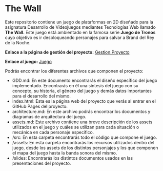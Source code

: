 # The Wall

Este repositorio contiene un juego de plataformas en 2D diseñado para la asignatura Desarrollo de Videojuegos mediantes Tecnologías Web llamado <b>The Wall</b>. Este juego está ambientado en la famosa serie <b>Juego de Tronos</b> cuyo objetivo es ir desbloqueando personajes para salvar a Brand del Rey de la Noche.

<b>Enlace a la página de gestión del proyecto:</b> [Gestion Proyecto][webGestionProyecto]

[webGestionProyecto]:error

<b>Enlace al juego:</b> [Juego][webJuego]

[webJuego]: https://borjaadayucm.github.io/Desarrolo-de-videojuegos-mediante-tecnologias-web

Podrás encontrar los diferentes archivos que componen el proyecto:
- GDD.md: En este documento encontrarás el diseño específico del juego implementado. Encontrarás en él una síntesis del juego con su concepto, su historia, el género del juego y demás datos importantes para el desarrollo del mismo.
- index.html: Esta es la página web del proyecto que verás al entrar en el GitHub Pages del proyecto.
- architecture.md: En este archivo podrás encontrar los documentos y diagramas de arquitectura del juego.
- assets.md: Este archivo contiene una breve descripción de los assets utilizados en el juego y cuáles se utilizan para cada situación o mecánica en cada personaje específico.
- /src: En esta carpeta encontrarás todo el código que compone el juego.
- /assets: En esta carpeta encontrarás los recursos utilizados dentro del juego, desde los assets de los distintos personjajes y los que componen el mapa del juego hasta la banda sonora del mismo.
- /slides: Encontrarás los distintos documentos usados en las presentaciones del proyecto.


